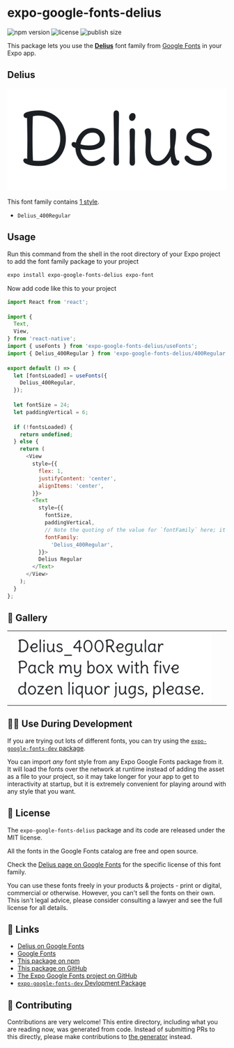 # expo-google-fonts-delius

![npm version](https://flat.badgen.net/npm/v/expo-google-fonts-delius)
![license](https://flat.badgen.net/github/license/expo/google-fonts)
![publish size](https://flat.badgen.net/packagephobia/install/expo-google-fonts-delius)

This package lets you use the [**Delius**](https://fonts.google.com/specimen/Delius) font family from [Google Fonts](https://fonts.google.com/) in your Expo app.

## Delius

![Delius](./font-family.png)

This font family contains [1 style](#-gallery).

- `Delius_400Regular`

## Usage

Run this command from the shell in the root directory of your Expo project to add the font family package to your project
```sh
expo install expo-google-fonts-delius expo-font
```

Now add code like this to your project
```js
import React from 'react';

import {
  Text,
  View,
} from 'react-native';
import { useFonts } from 'expo-google-fonts-delius/useFonts';
import { Delius_400Regular } from 'expo-google-fonts-delius/400Regular';

export default () => {
  let [fontsLoaded] = useFonts({
    Delius_400Regular,
  });

  let fontSize = 24;
  let paddingVertical = 6;

  if (!fontsLoaded) {
    return undefined;
  } else {
    return (
      <View
        style={{
          flex: 1,
          justifyContent: 'center',
          alignItems: 'center',
        }}>
        <Text
          style={{
            fontSize,
            paddingVertical,
            // Note the quoting of the value for `fontFamily` here; it expects a string!
            fontFamily:
              'Delius_400Regular',
          }}>
          Delius Regular
        </Text>
      </View>
    );
  }
};

```

## 🔡 Gallery


||||
|-|-|-|
|![Delius_400Regular](.//400Regular/Delius_400Regular.ttf.png)||||


## 👩‍💻 Use During Development

If you are trying out lots of different fonts, you can try using the [`expo-google-fonts-dev` package](https://github.com/freeboub/google-fonts/tree/master/font-packages/dev#readme).

You can import *any* font style from any Expo Google Fonts package from it. It will load the fonts
over the network at runtime instead of adding the asset as a file to your project, so it may take longer
for your app to get to interactivity at startup, but it is extremely convenient
for playing around with any style that you want.

## 📖 License

The `expo-google-fonts-delius` package and its code are released under the MIT license.

All the fonts in the Google Fonts catalog are free and open source.

Check the [Delius page on Google Fonts](https://fonts.google.com/specimen/Delius) for the specific license of this font family.

You can use these fonts freely in your products & projects - print or digital, commercial or otherwise. However, you can't sell the fonts on their own. This isn't legal advice, please consider consulting a lawyer and see the full license for all details.

## 🔗 Links

- [Delius on Google Fonts](https://fonts.google.com/specimen/Delius)
- [Google Fonts](https://fonts.google.com/)
- [This package on npm](https://www.npmjs.com/package/expo-google-fonts-delius)
- [This package on GitHub](https://github.com/freeboub/google-fonts/tree/master/font-packages/delius)
- [The Expo Google Fonts project on GitHub](https://github.com/freeboub/google-fonts)
- [`expo-google-fonts-dev` Devlopment Package](https://github.com/freeboub/google-fonts/tree/master/font-packages/dev)

## 🤝 Contributing

Contributions are very welcome! This entire directory, including what you are reading now, was generated from code. Instead of submitting PRs to this directly, please make contributions to [the generator](https://github.com/freeboub/google-fonts/tree/master/packages/generator) instead.
